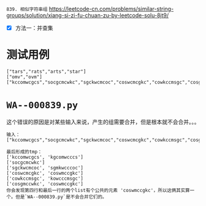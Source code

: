 
`839. 相似字符串组` https://leetcode-cn.com/problems/similar-string-groups/solution/xiang-si-zi-fu-chuan-zu-by-leetcode-solu-8jt9/
- [x] 方法一：并查集

# 测试用例

```
["tars","rats","arts","star"]
["omv","ovm"]
["kccomwcgcs","socgcmcwkc","sgckwcmcoc","coswcmcgkc","cowkccmsgc","cosgmccwkc","sgmkwcccoc","coswmccgkc","kowcccmsgc","kgcomwcccs"]
```

# `WA--000839.py`

这个错误的原因是对某些输入来说，产生的组需要合并，但是根本就不会合并。。。

```console
输入：
["kccomwcgcs","socgcmcwkc","sgckwcmcoc","coswcmcgkc","cowkccmsgc","cosgmccwkc","sgmkwcccoc","coswmccgkc","kowcccmsgc","kgcomwcccs"]

最后形成的tmp：
['kccomwcgcs', 'kgcomwcccs']
['socgcmcwkc']
['sgckwcmcoc', 'sgmkwcccoc']
['coswcmcgkc', 'coswmccgkc']
['cowkccmsgc', 'kowcccmsgc']
['cosgmccwkc', 'coswmccgkc']
你会发现第四行和最后一行的两个list有个公共的元素 'coswmccgkc'，所以这俩其实算一个。但是`WA--000839.py`是不会合并它们的。
```
